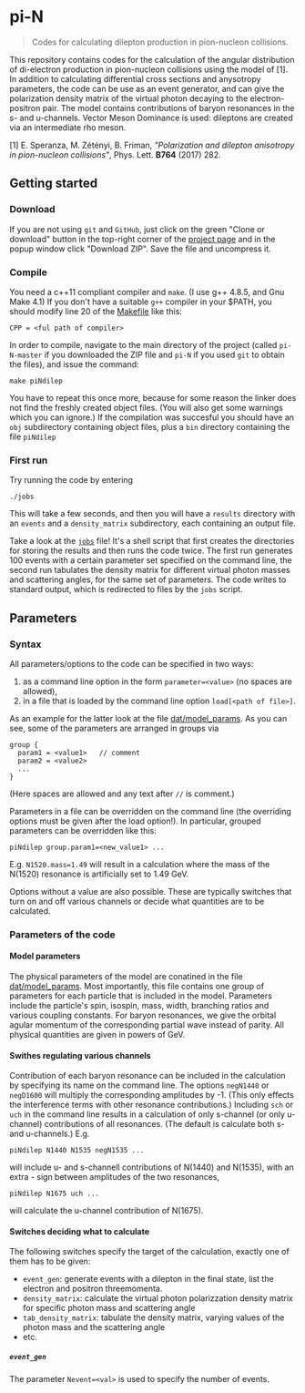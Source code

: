 # pi-N
> Codes for calculating dilepton production in pion-nucleon collisions.

This repository contains codes for the calculation of the angular distribution of di-electron production in pion-nucleon 
collisions using the model of [1]. In addition to calculating differential cross sections and anysotropy
parameters, the code can be use as an event generator, and can give the polarization density matrix of the virtual
photon decaying to the electron-positron pair. 
The model contains contributions of baryon resonances in the s- and u-channels.
Vector Meson Dominance is used: dileptons are created via an intermediate rho meson.

[1] E. Speranza, M. Zétényi, B. Friman, *"Polarization and dilepton anisotropy in pion-nucleon 
collisions"*, Phys. Lett. **B764** (2017) 282.

## Getting started
### Download

If you are not using `git` and `GitHub`, just click on the green "Clone or download" button in the top-right corner
of the [project page](https://github.com/mzetenyi/pi-N) and in the popup window
click "Download ZIP". Save the file and uncompress it.

### Compile

You need a c++11 compliant compiler and `make`. (I use g++ 4.8.5, and Gnu Make 4.1) If you don't have a suitable `g++`
compiler in your $PATH, you should modify line 20 of the [Makefile](https://github.com/mzetenyi/pi-N/blob/master/Makefile)
like this:
```
CPP = <ful path of compiler>
```
In order to compile, navigate to the 
main directory of the project (called `pi-N-master` if you downloaded the ZIP file and `pi-N` if you used `git` to 
obtain the files), and issue the command:
```
make piNdilep
```
You have to repeat this once more, because for some reason the linker does not find the freshly created object files.
(You will also get some warnings which you can ignore.) If the compilation was succesful you should have an `obj`
subdirectory containing object files, plus a `bin` directory containing the file `piNdilep`

### First run

Try running the code by entering
```
./jobs
```
This will take a few seconds, and then you will have a `results` directory with an `events` and a `density_matrix`
subdirectory, each containing an output file.

Take a look at the [`jobs`](https://github.com/mzetenyi/pi-N/blob/master/jobs) file! It's a shell script that first
creates the directories for storing the results and then runs the code twice. The first run generates 100 events
with a certain parameter set specified on the command line, the second run tabulates the density matrix for different
virtual photon masses and scattering angles, for the same set of parameters. The code writes to standard output, which is
redirected to files by the `jobs` script.

## Parameters
### Syntax

All parameters/options to the code can be specified in two ways:

1. as a command line option in the form `parameter=<value>` (no spaces are allowed),
2. in a file that is loaded by the command line option `load[<path of file>]`.

As an example for the latter look at the file 
[dat/model_params](https://github.com/mzetenyi/pi-N/blob/master/dat/model_params).
As you can see, some of the parameters are arranged in groups via
```
group {
  param1 = <value1>   // comment
  param2 = <value2>
  ...
}
```
(Here spaces are allowed and any text after `//` is comment.) 

Parameters in a file can be overridden on the command line (the overriding options must be given after the load option!). 
In particular, grouped parameters can be overridden like this:
```
piNdilep group.param1=<new_value1> ...
```
E.g. `N1520.mass=1.49` will result in a calculation where the mass of the N(1520) resonance is artificially set
to 1.49 GeV.

Options without a value are also possible. These are typically switches that turn on and off various channels or decide
what quantities are to be calculated.

### Parameters of the code
#### Model parameters

The physical parameters of the model are conatined in the file 
[dat/model_params](https://github.com/mzetenyi/pi-N/blob/master/dat/model_params). Most importantly, this file
contains one group of parameters for each particle that is included in the model. Parameters include the
particle's spin, isospin, mass, width, branching ratios and various coupling constants. For baryon resonances, 
we give the orbital agular momentum of the corresponding partial wave instead of parity. All physical quantities
are given in powers of GeV. 

#### Swithes regulating various channels

Contribution of each baryon resonance can be included in the calculation by specifying its name on the command line.
The options `negN1440` or `negD1600` will multiply the corresponding amplitudes by -1. (This only effects the
interference terms with other resonance contributions.)
Including `sch` or `uch` in the command line results in a calculation of only s-channel (or only u-channel) contributions
of all resonances. (The default is calculate both s- and u-channels.) E.g.
```
piNdilep N1440 N1535 negN1535 ...
```
will include u- and s-channell contributions of N(1440) and N(1535), with an extra - sign between amplitudes of the
two resonances,
```
piNdilep N1675 uch ...
```
will calculate the u-channel contribution of N(1675).

#### Switches deciding what to calculate

The following switches specify the target of the calculation, exactly one of them has to be given:

* `event_gen`: generate events with a dilepton in the final state, list the electron and positron threemomenta.
* `density_matrix`: calculate the virtual photon polarizzation density matrix for specific photon mass and
                     scattering angle
* `tab_density_matrix`: tabulate the density matrix, varying values of the photon mass and the scattering angle
* etc.

##### `event_gen`

The parameter `Nevent=<val>` is used to specify the number of events.
